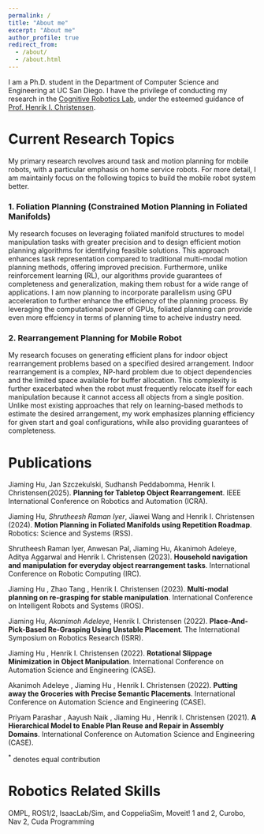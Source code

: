 ```yaml
---
permalink: /
title: "About me"
excerpt: "About me"
author_profile: true
redirect_from: 
  - /about/
  - /about.html
---
```


I am a Ph.D. student in the Department of Computer Science and Engineering at UC San Diego. I have the privilege of conducting my research in the [Cognitive Robotics Lab](https://www.cogrob.org/), under the esteemed guidance of [Prof. Henrik I. Christensen](https://www.hichristensen.com/). 

Current Research Topics
======
My primary research revolves around task and motion planning for mobile robots, with a particular emphasis on home service robots. For more detail, I am maintainly focus on the following topics to build the mobile robot system better.

### 1. Foliation Planning (Constrained Motion Planning in Foliated Manifolds)
    
My research focuses on leveraging foliated manifold structures to model manipulation tasks with greater precision and to design efficient motion planning algorithms for identifying feasible solutions. This approach enhances task representation compared to traditional multi-modal motion planning methods, offering improved precision. Furthermore, unlike reinforcement learning (RL), our algorithms provide guarantees of completeness and generalization, making them robust for a wide range of applications. I am now planning to incorporate parallelism using GPU acceleration to further enhance the efficiency of the planning process. By leveraging the computational power of GPUs, foliated planning can provide even more effciency in terms of planning time to acheive industry need.

### 2. Rearrangement Planning for Mobile Robot

My research focuses on generating efficient plans for indoor object rearrangement problems based on a specified desired arrangement. Indoor rearrangement is a complex, NP-hard problem due to object dependencies and the limited space available for buffer allocation. This complexity is further exacerbated when the robot must frequently relocate itself for each manipulation because it cannot access all objects from a single position. Unlike most existing approaches that rely on learning-based methods to estimate the desired arrangement, my work emphasizes planning efficiency for given start and goal configurations, while also providing guarantees of completeness.

Publications
======

Jiaming Hu, Jan Szczekulski, Sudhansh Peddabomma, Henrik I. Christensen(2025). <b>Planning for Tabletop Object Rearrangement</b>. IEEE International Conference on Robotics and Automation (ICRA).

Jiaming Hu<sup>*</sup>, Shrutheesh Raman Iyer<sup>*</sup>, Jiawei Wang and Henrik I. Christensen (2024). <b>Motion Planning in Foliated Manifolds using Repetition Roadmap</b>. Robotics: Science and Systems (RSS).

Shrutheesh Raman Iyer, Anwesan Pal, Jiaming Hu, Akanimoh Adeleye, Aditya Aggarwal and Henrik I. Christensen (2023). <b>Household navigation and manipulation for everyday object rearrangement tasks</b>. International Conference on Robotic Computing (IRC).

Jiaming Hu , Zhao Tang , Henrik I. Christensen (2023). <b>Multi-modal planning on re-grasping for stable manipulation</b>. International Conference on Intelligent Robots and Systems (IROS).

Jiaming Hu<sup>*</sup>, Akanimoh Adeleye<sup>*</sup>, Henrik I. Christensen (2022). <b>Place-And-Pick-Based Re-Grasping Using Unstable Placement</b>. The International Symposium on Robotics Research (ISRR).

Jiaming Hu , Henrik I. Christensen (2022). <b>Rotational Slippage Minimization in Object Manipulation</b>. International Conference on Automation Science and Engineering (CASE).

Akanimoh Adeleye , Jiaming Hu , Henrik I. Christensen (2022). <b>Putting away the Groceries with Precise Semantic Placements</b>. International Conference on Automation Science and Engineering (CASE).

Priyam Parashar , Aayush Naik , Jiaming Hu , Henrik I. Christensen (2021). <b>A Hierarchical Model to Enable Plan Reuse and Repair in Assembly Domains</b>. International Conference on Automation Science and Engineering (CASE).

<sup>*</sup> denotes equal contribution

Robotics Related Skills
======
OMPL, ROS1/2, IsaacLab/Sim, and CoppeliaSim, Moveit! 1 and 2, Curobo, Nav 2, Cuda Programming